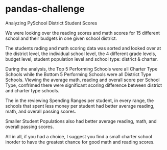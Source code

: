 # pandas-challenge
Analyzing PySchool District Student Scores

We were looking over the reading scores and math scores for 15 different school and their budgets in one given school district.

The students rading and math scoring data was sorted and looked over at the district level, the individual school level, the 4 different grade levels, budget level, student population level and school type: district & charter.  

During the analysis, the Top 5 Performing Schools were all Charter Type Schools while the Bottom 5 Performing Schools were all District Type Schools. Viewing the average math, reading and overall score per School Type, confrimed there were significant scoring difference between district and charter type schools.

The in the reviewing Spending Ranges per student, in every range, the schools that spent less money per student had better average reading, math, and overall passing scores.

Smaller Student Populations also had better average reading, math, and overall passing scores.

All in all, if you had a choice, I suggest you find a small charter school inorder to have the greatest chance for good math and reading scores.

